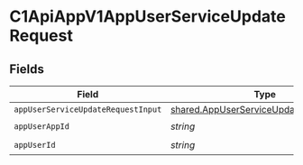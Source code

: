 # C1ApiAppV1AppUserServiceUpdateRequest


## Fields

| Field                                                                                              | Type                                                                                               | Required                                                                                           | Description                                                                                        |
| -------------------------------------------------------------------------------------------------- | -------------------------------------------------------------------------------------------------- | -------------------------------------------------------------------------------------------------- | -------------------------------------------------------------------------------------------------- |
| `appUserServiceUpdateRequestInput`                                                                 | [shared.AppUserServiceUpdateRequestInput](../../models/shared/appuserserviceupdaterequestinput.md) | :heavy_minus_sign:                                                                                 | N/A                                                                                                |
| `appUserAppId`                                                                                     | *string*                                                                                           | :heavy_check_mark:                                                                                 | N/A                                                                                                |
| `appUserId`                                                                                        | *string*                                                                                           | :heavy_check_mark:                                                                                 | N/A                                                                                                |